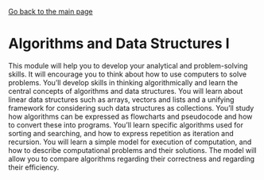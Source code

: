 [Go back to the main page](https://world-class.github.io/REPL/)

# Algorithms and Data Structures I
This module will help you to develop your analytical and problem-solving
skills. It will encourage you to think about how to use computers to
solve problems. You’ll develop skills in thinking algorithmically
and learn the central concepts of algorithms and data structures. You
will learn about linear data structures such as arrays, vectors and
lists and a unifying framework for considering such data structures
as collections. You’ll study how algorithms can be expressed as
flowcharts and pseudocode and how to convert these into programs.
You’ll learn specific algorithms used for sorting and searching,
and how to express repetition as iteration and recursion. You will
learn a simple model for execution of computation, and how to describe
computational problems and their solutions. The model will allow you
to compare algorithms regarding their correctness and regarding their
efficiency.
